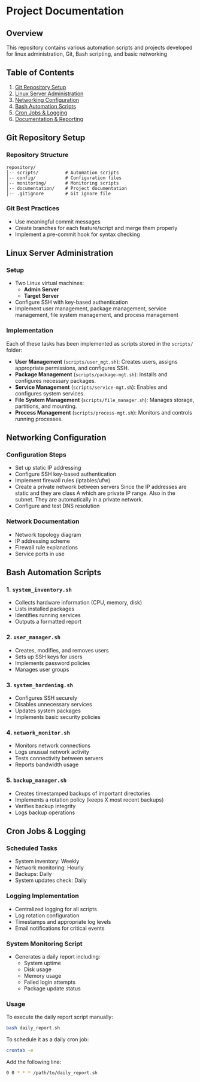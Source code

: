 # Project Documentation

## Overview
This repository contains various automation scripts and projects developed for linux administration, Git, Bash scripting, and basic networking

## Table of Contents
1. [Git Repository Setup](#git-repository-setup)
2. [Linux Server Administration](#linux-server-administration)
3. [Networking Configuration](#networking-configuration)
4. [Bash Automation Scripts](#bash-automation-scripts)
5. [Cron Jobs & Logging](#cron-jobs--logging)
6. [Documentation & Reporting](#documentation--reporting)

## Git Repository Setup
### Repository Structure
```
repository/
│-- scripts/          # Automation scripts
│-- config/           # Configuration files
│-- monitoring/       # Monitoring scripts
│-- documentation/    # Project documentation
│-- .gitignore        # Git ignore file
```

### Git Best Practices
- Use meaningful commit messages
- Create branches for each feature/script and merge them properly
- Implement a pre-commit hook for syntax checking

## Linux Server Administration
### Setup
- Two Linux virtual machines:
  - **Admin Server**
  - **Target Server**
- Configure SSH with key-based authentication
- Implement user management, package management, service management, file system management, and process management

### Implementation
Each of these tasks has been implemented as scripts stored in the `scripts/` folder:
- **User Management** (`scripts/user_mgt.sh`): Creates users, assigns appropriate permissions, and configures SSH.
- **Package Management** (`scripts/package-mgt.sh`): Installs and configures necessary packages.
- **Service Management** (`scripts/service-mgt.sh`): Enables and configures system services.
- **File System Management** (`scripts/file_manager.sh`): Manages storage, partitions, and mounting.
- **Process Management** (`scripts/process-mgt.sh`): Monitors and controls running processes.

## Networking Configuration
### Configuration Steps
- Set up static IP addressing
- Configure SSH key-based authentication
- Implement firewall rules (iptables/ufw)
- Create a private network between servers
Since the IP addresses are static and they are class A which are private IP range. Also in the subnet. They are automatically in a private network.  
- Configure and test DNS resolution

### Network Documentation
- Network topology diagram
- IP addressing scheme
- Firewall rule explanations
- Service ports in use

## Bash Automation Scripts
### 1. `system_inventory.sh`
- Collects hardware information (CPU, memory, disk)
- Lists installed packages
- Identifies running services
- Outputs a formatted report

### 2. `user_manager.sh`
- Creates, modifies, and removes users
- Sets up SSH keys for users
- Implements password policies
- Manages user groups

### 3. `system_hardening.sh`
- Configures SSH securely
- Disables unnecessary services
- Updates system packages
- Implements basic security policies

### 4. `network_monitor.sh`
- Monitors network connections
- Logs unusual network activity
- Tests connectivity between servers
- Reports bandwidth usage

### 5. `backup_manager.sh`
- Creates timestamped backups of important directories
- Implements a rotation policy (keeps X most recent backups)
- Verifies backup integrity
- Logs backup operations

## Cron Jobs & Logging
### Scheduled Tasks
- System inventory: Weekly
- Network monitoring: Hourly
- Backups: Daily
- System updates check: Daily

### Logging Implementation
- Centralized logging for all scripts
- Log rotation configuration
- Timestamps and appropriate log levels
- Email notifications for critical events


### System Monitoring Script
- Generates a daily report including:
  - System uptime
  - Disk usage
  - Memory usage
  - Failed login attempts
  - Package update status

### Usage
To execute the daily report script manually:
```bash
bash daily_report.sh
```
To schedule it as a daily cron job:
```bash
crontab -e
```
Add the following line:
```bash
0 0 * * * /path/to/daily_report.sh
```





